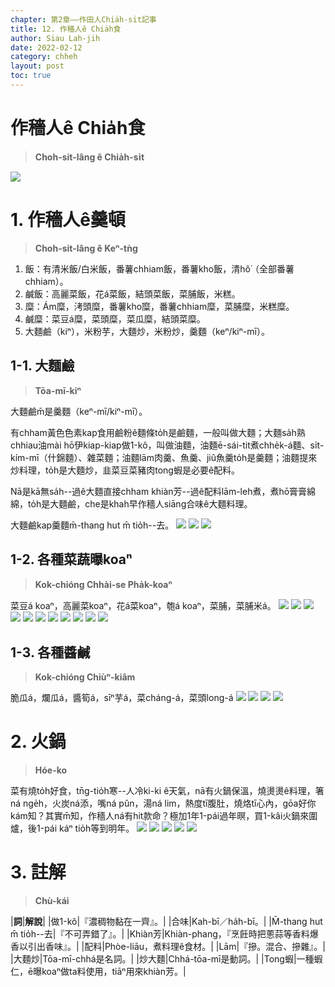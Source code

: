 ```yaml
---
chapter: 第2章——作田人Chia̍h-si̍t記事
title: 12. 作穡人ê Chia̍h食
author: Siau Lah-jih
date: 2022-02-12
category: chheh
layout: post
toc: true
---
```


# 作穡人ê Chia̍h食
> **Choh-sit-lâng ê Chia̍h-si̍t**

![](../too5/10/10-4-3.大麵鹼.jpg)

# 1. 作穡人ê羹頓
>**Choh-sit-lâng ê Keⁿ-tǹg**

1. 飯：有清米飯/白米飯，番薯chhiam飯，番薯kho͘飯，清hô͘（全部番薯chhiam）。
2. 鹹飯：高麗菜飯，花á菜飯，結頭菜飯，菜脯飯，米糕。
3. 糜：Ám糜，洘頭糜，番薯kho͘糜，番薯chhiam糜，菜脯糜，米糕糜。
4. 鹹糜：菜豆á糜，菜頭糜，菜瓜糜，結頭菜糜。
5. 大麵鹼（kiⁿ），米粉芋，大麵炒，米粉炒，羹麵（keⁿ/kiⁿ-mī）。

## 1-1. 大麵鹼
>**Tōa-mī-kiⁿ**

大麵鹼m̄是羹麵（keⁿ-mī/kiⁿ-mī）。

有chham黃色色素kap食用鹼粉ê麵條to̍h是鹼麵，一般叫做大麵；大麵sa̍h熟chhiau油mài hō͘伊kiap-kiap做1-kô，叫做油麵，油麵ē-sái-tit煮chhe̍k-á麵、si̍t-kím-mī（什錦麵）、雜菜麵；油麵lām肉羹、魚羹、jiû魚羹to̍h是羹麵；油麵提來炒料理，to̍h是大麵炒，韭菜豆菜豬肉tong蝦是必要ê配料。

Nā是kā無sa̍h--過ê大麵直接chham khiàn芳--過ê配料lām-leh煮，煮hō͘膏膏綿綿，to̍h是大麵鹼，che是khah早作穡人siāng合味ê大麵料理。

大麵鹼kap羹麵m̄-thang hut m̄ tio̍h--去。
![](../too5/10/10-4-1.大麵鹼.jpg)
![](../too5/10/10-4-5.鹼麵.jpg)
![](../too5/10/10-4-6.油麵.jpg)

## 1-2. 各種菜蔬曝koaⁿ
>**Kok-chióng Chhài-se Pha̍k-koaⁿ**

菜豆á koaⁿ，高麗菜koaⁿ，花á菜koaⁿ，匏á koaⁿ，菜脯，菜脯米á。
![](../too5/10/10-4-7.花仔菜乾.jpg)
![](../too5/10/10-4-8.花仔菜乾.jpg)
![](../too5/10/10-4-9.菜豆仔乾.jpg)
![](../too5/10/10-4-9a.芥菜乾.jpg)
![](../too5/10/10-4-10.菜豆仔乾.jpg)
![](../too5/10/10-4-11.菜脯米仔.jpg)
![](../too5/10/10-4-13.菜總仔曝.jpg)
![](../too5/10/10-4-14.菜脯.jpg)
![](../too5/10/10-4-15.菜脯老.jpg)
![](../too5/10/10-4-16.𥴊壺曝菜脯.jpg)
![](../too5/10/10-4-17.菜脯.jpg)

## 1-3. 各種醬鹹
>**Kok-chióng Chiùⁿ-kiâm**

脆瓜á，爛瓜á，醬筍á，sīⁿ芋á，菜cháng-á，菜頭long-á
![](../too5/10/10-4-18.醃瓜仔.jpg)
![](../too5/10/10-4-19.醃瓜仔.jpg)
![](../too5/10/10-4-20.醬筍仔.jpg)
![](../too5/10/10-4-12.菜總仔.jpg)

# 2. 火鍋
>**Hóe-ko**

菜有燒to̍h好食，tn̄g-tio̍h寒--人冷ki-ki ê天氣，nā有火鍋保溫，燒燙燙ê料理，箸ná nge̍h，火炭ná添，嘴ná pûn，湯ná lim，熱度tī腹肚，燒烙tī心內，gōa好你kám知？其實m̄知，作穡人ná有hit款命？極加1年1-pái過年暝，買1-kâi火鍋來圍爐，後1-pái káⁿ tio̍h等到明年。
![](../too5/10/10-3-31.火鍋.jpg)
![](../too5/10/10-3-32.火鍋.jpg)
![](../too5/10/10-3-33.火鍋.jpg)
![](../too5/10/10-3-33a.火鍋陳建峰.jpg)
![](../too5/10/10-3-33b.火鍋陳建峰.jpg)

# 3. 註解
> **Chù-kái**

|**詞**|**解說**|
|做1-kô|『濃稠物黏在一齊』。|
|合味|Kah-bī／ha̍h-bī。|
|M̄-thang hut m̄ tio̍h--去|『不可弄錯了』。|
|Khiàn芳|Khiàn-phang，『烹飪時把蔥蒜等香料爆香以引出香味』。|
|配料|Phòe-liāu，煮料理ê食材。|
|Lām|『摻。混合、摻雜』。|
|大麵炒|Tōa-mī-chhá是名詞。|
|炒大麵|Chhá-tōa-mī是動詞。|
|Tong蝦|一種蝦仁，ē曝koaⁿ做ta料使用，tiāⁿ用來khiàn芳。|
